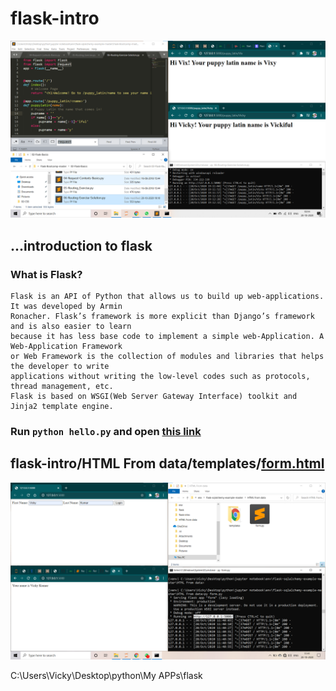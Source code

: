 # flask-intro

[![latin name.html](https://raw.githubusercontent.com/imvickykumar999/flask-intro/main/static%20website.png)](https://github.com/imvickykumar999/flask-intro/blob/main/Routing.py)

## ...introduction to flask
### What is Flask?
    Flask is an API of Python that allows us to build up web-applications. It was developed by Armin
    Ronacher. Flask’s framework is more explicit than Django’s framework and is also easier to learn
    because it has less base code to implement a simple web-Application. A Web-Application Framework 
    or Web Framework is the collection of modules and libraries that helps the developer to write
    applications without writing the low-level codes such as protocols, thread management, etc. 
    Flask is based on WSGI(Web Server Gateway Interface) toolkit and Jinja2 template engine.

### Run `python hello.py` and open [this link](http://localhost:5000/hello/Vicky%20Kumar)

## flask-intro/HTML From data/templates/[form.html](https://www.geeksforgeeks.org/retrieving-html-from-data-using-flask/)

[![form.html](https://raw.githubusercontent.com/imvickykumar999/flask-intro/main/HTML%20From%20data/screenshot.png)](https://github.com/imvickykumar999/flask-intro/blob/main/HTML%20From%20data/form.py)

C:\Users\Vicky\Desktop\python\My APPs\flask
